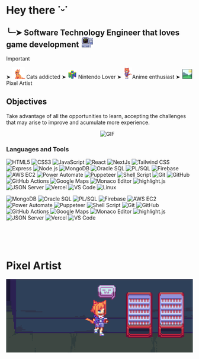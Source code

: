 # Hey there ˙ᵕ˙

## ╰┈➤ Software Technology Engineer that loves game development <img src="no3.png" width="35"/> 

> [!IMPORTANT]
>  ➤  <img src="no5.png" width="35"/> Cats addicted 
>  ➤  <img src="no4.png" width="25"/> Nintendo Lover 
>  ➤  <img  src="no2.png" width="25"/>Anime enthusiast
>  ➤ <img  src="no6.png" width="30"/>Pixel Artist 

## Objectives
Take advantage of all the opportunities to learn, accepting the challenges that may arise to improve and acumulate more experience.

<img align="right" alt="GIF" src="https://dkrn4sk0rn31v.cloudfront.net/2018/05/29070459/pixelart-octocat.gif" width="250"/>
<br />

### Languages and Tools 

![HTML5](https://img.shields.io/badge/-%7C%20HTML5-%23E44D27?style=flat-square&logo=html5&logoColor=ffffff)
![CSS3](https://img.shields.io/badge/-%7C%20CSS3-%231572B6?style=flat-square&logo=css3)
![JavaScript](https://img.shields.io/badge/-%7C%20JavaScript-FF9900?style=flat-square&logo=javascript&logoColor=ffffff)
![React](https://img.shields.io/badge/-%7C%20React-06B6D4?style=flat-square&logo=react&logoColor=ffffff)
![NextJs](https://img.shields.io/badge/-%7C%20NextJs-000000?style=flat-square&logo=nextdotjs&logoColor=ffffff)
![Tailwind CSS](https://img.shields.io/badge/-Tailwind-06B6D4?style=flat-square&logo=tailwindcss&logoColor=white)
![Express](https://img.shields.io/badge/-%7C%20Express-181717?style=flat-square&logo=express&logoColor=ffffff)
![Node.js](https://img.shields.io/badge/-Node.js-339933?style=flat-square&logo=nodedotjs&logoColor=white)
![MongoDB](https://img.shields.io/badge/-MongoDB-47A248?style=flat-square&logo=mongodb&logoColor=white)
![Oracle SQL](https://img.shields.io/badge/-Oracle%20SQL-F80000?style=flat-square&logo=oracle&logoColor=white)
![PL/SQL](https://img.shields.io/badge/-PL%2FSQL-F80000?style=flat-square&logo=oracle&logoColor=white)
![Firebase](https://img.shields.io/badge/-Firebase-FFCA28?style=flat-square&logo=firebase&logoColor=black)
![AWS EC2](https://img.shields.io/badge/-AWS%20EC2-FF9900?style=flat-square&logo=amazonaws&logoColor=white)
![Power Automate](https://img.shields.io/badge/-Power%20Automate-0066FF?style=flat-square&logo=microsoftpowerautomate&logoColor=white)
![Puppeteer](https://img.shields.io/badge/-Puppeteer-40B5A4?style=flat-square&logo=puppeteer&logoColor=white)
![Shell Script](https://img.shields.io/badge/-Shell%20Script-4EAA25?style=flat-square&logo=gnu-bash&logoColor=white)
![Git](https://img.shields.io/badge/-Git-F05032?style=flat-square&logo=git&logoColor=white)
![GitHub](https://img.shields.io/badge/-GitHub-181717?style=flat-square&logo=github&logoColor=white)
![GitHub Actions](https://img.shields.io/badge/-GitHub%20Actions-2088FF?style=flat-square&logo=githubactions&logoColor=white)
![Google Maps](https://img.shields.io/badge/-Google%20Maps-4285F4?style=flat-square&logo=googlemaps&logoColor=white)
![Monaco Editor](https://img.shields.io/badge/-Monaco%20Editor-1E1E1E?style=flat-square&logo=visualstudiocode&logoColor=white)
![highlight.js](https://img.shields.io/badge/-highlight.js-F0DB4F?style=flat-square&logo=javascript&logoColor=black)
![JSON Server](https://img.shields.io/badge/-JSON%20Server-E83524?style=flat-square&logo=json&logoColor=white)
![Vercel](https://img.shields.io/badge/-Vercel-000000?style=flat-square&logo=vercel&logoColor=white)
![VS Code](https://img.shields.io/badge/-VS%20Code-007ACC?style=flat-square&logo=visualstudiocode&logoColor=white)
![Linux](https://img.shields.io/badge/-%7C%20Linux-A100FF?style=flat-square&logo=linux&logoColor=ffffff)






![MongoDB](https://img.shields.io/badge/-MongoDB-47A248?style=flat-square&logo=mongodb&logoColor=white)
![Oracle SQL](https://img.shields.io/badge/-Oracle%20SQL-F80000?style=flat-square&logo=oracle&logoColor=white)
![PL/SQL](https://img.shields.io/badge/-PL%2FSQL-F80000?style=flat-square&logo=oracle&logoColor=white)
![Firebase](https://img.shields.io/badge/-Firebase-FFCA28?style=flat-square&logo=firebase&logoColor=black)
![AWS EC2](https://img.shields.io/badge/-AWS%20EC2-FF9900?style=flat-square&logo=amazonaws&logoColor=white)
![Power Automate](https://img.shields.io/badge/-Power%20Automate-0066FF?style=flat-square&logo=microsoftpowerautomate&logoColor=white)
![Puppeteer](https://img.shields.io/badge/-Puppeteer-40B5A4?style=flat-square&logo=puppeteer&logoColor=white)
![Shell Script](https://img.shields.io/badge/-Shell%20Script-4EAA25?style=flat-square&logo=gnu-bash&logoColor=white)
![Git](https://img.shields.io/badge/-Git-F05032?style=flat-square&logo=git&logoColor=white)
![GitHub](https://img.shields.io/badge/-GitHub-181717?style=flat-square&logo=github&logoColor=white)
![GitHub Actions](https://img.shields.io/badge/-GitHub%20Actions-2088FF?style=flat-square&logo=githubactions&logoColor=white)
![Google Maps](https://img.shields.io/badge/-Google%20Maps-4285F4?style=flat-square&logo=googlemaps&logoColor=white)
![Monaco Editor](https://img.shields.io/badge/-Monaco%20Editor-1E1E1E?style=flat-square&logo=visualstudiocode&logoColor=white)
![highlight.js](https://img.shields.io/badge/-highlight.js-F0DB4F?style=flat-square&logo=javascript&logoColor=black)
![JSON Server](https://img.shields.io/badge/-JSON%20Server-E83524?style=flat-square&logo=json&logoColor=white)
![Vercel](https://img.shields.io/badge/-Vercel-000000?style=flat-square&logo=vercel&logoColor=white)
![VS Code](https://img.shields.io/badge/-VS%20Code-007ACC?style=flat-square&logo=visualstudiocode&logoColor=white)


<br/><br/><br/>

# Pixel Artist
<img align="right" src="twh3.png" width="1000"/>

